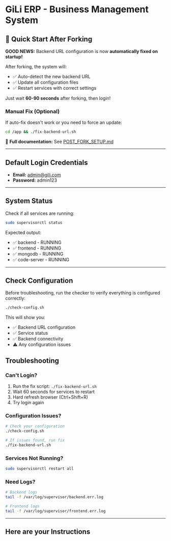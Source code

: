 # GiLi ERP - Business Management System

## 🚀 Quick Start After Forking

**GOOD NEWS:** Backend URL configuration is now **automatically fixed on startup!**

After forking, the system will:
- ✅ Auto-detect the new backend URL
- ✅ Update all configuration files
- ✅ Restart services with correct settings

Just wait **60-90 seconds** after forking, then login!

### Manual Fix (Optional)

If auto-fix doesn't work or you need to force an update:

```bash
cd /app && ./fix-backend-url.sh
```

📖 **Full documentation:** See [POST_FORK_SETUP.md](POST_FORK_SETUP.md)

---

## Default Login Credentials

- **Email:** admin@gili.com
- **Password:** admin123

---

## System Status

Check if all services are running:
```bash
sudo supervisorctl status
```

Expected output:
- ✅ backend - RUNNING
- ✅ frontend - RUNNING  
- ✅ mongodb - RUNNING
- ✅ code-server - RUNNING

---

## Check Configuration

Before troubleshooting, run the checker to verify everything is configured correctly:

```bash
./check-config.sh
```

This will show you:
- ✅ Backend URL configuration
- ✅ Service status  
- ✅ Backend connectivity
- ⚠️  Any configuration issues

## Troubleshooting

### Can't Login?
1. Run the fix script: `./fix-backend-url.sh`
2. Wait 60 seconds for services to restart
3. Hard refresh browser (Ctrl+Shift+R)
4. Try login again

### Configuration Issues?
```bash
# Check your configuration
./check-config.sh

# If issues found, run fix
./fix-backend-url.sh
```

### Services Not Running?
```bash
sudo supervisorctl restart all
```

### Need Logs?
```bash
# Backend logs
tail -f /var/log/supervisor/backend.err.log

# Frontend logs
tail -f /var/log/supervisor/frontend.err.log
```

---

## Here are your Instructions
